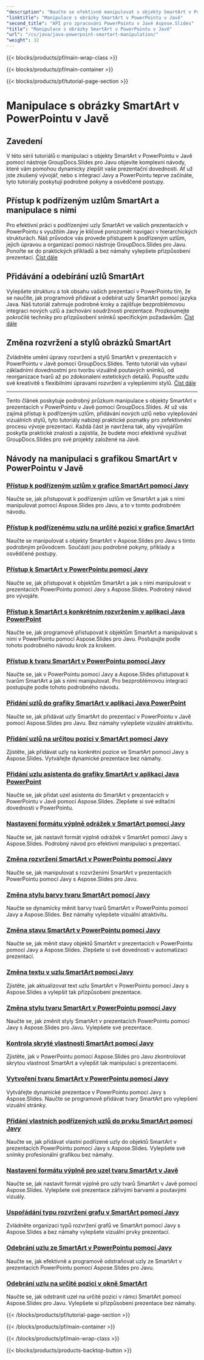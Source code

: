 ```yaml
---
"description": "Naučte se efektivně manipulovat s objekty SmartArt v PowerPointu v Javě pomocí tutoriálů GroupDocs.Slides pro Javu. Získejte přístup k podřízeným uzlům, přidávejte uzly, měňte rozvržení a mnoho dalšího!"
"linktitle": "Manipulace s obrázky SmartArt v PowerPointu v Javě"
"second_title": "API pro zpracování PowerPointu v Javě Aspose.Slides"
"title": "Manipulace s obrázky SmartArt v PowerPointu v Javě"
"url": "/cs/java/java-powerpoint-smartart-manipulation/"
"weight": 32
---
```


{{< blocks/products/pf/main-wrap-class >}}

{{< blocks/products/pf/main-container >}}

{{< blocks/products/pf/tutorial-page-section >}}

# Manipulace s obrázky SmartArt v PowerPointu v Javě


## Zavedení

V této sérii tutoriálů o manipulaci s objekty SmartArt v PowerPointu v Javě pomocí nástroje GroupDocs.Slides pro Javu objevíte komplexní návody, které vám pomohou dynamicky zlepšit vaše prezentační dovednosti. Ať už jste zkušený vývojář, nebo s integrací Javy a PowerPointu teprve začínáte, tyto tutoriály poskytují podrobné pokyny a osvědčené postupy.

## Přístup k podřízeným uzlům SmartArt a manipulace s nimi

Pro efektivní práci s podřízenými uzly SmartArt ve vašich prezentacích v PowerPointu s využitím Javy je klíčové porozumět navigaci v hierarchických strukturách. Náš průvodce vás provede přístupem k podřízeným uzlům, jejich úpravou a organizací pomocí nástroje GroupDocs.Slides pro Javu. Ponořte se do praktických příkladů a bez námahy vylepšete přizpůsobení prezentací. [Číst dále](./access-child-nodes-smartart-java/)

## Přidávání a odebírání uzlů SmartArt

Vylepšete strukturu a tok obsahu vašich prezentací v PowerPointu tím, že se naučíte, jak programově přidávat a odebírat uzly SmartArt pomocí jazyka Java. Náš tutoriál zahrnuje podrobné kroky a zajišťuje bezproblémovou integraci nových uzlů a zachování soudržnosti prezentace. Prozkoumejte pokročilé techniky pro přizpůsobení snímků specifickým požadavkům. [Číst dále](./add-nodes-smartart-java-powerpoint/)

## Změna rozvržení a stylů obrázků SmartArt

Zvládněte umění úpravy rozvržení a stylů SmartArt v prezentacích v PowerPointu v Javě pomocí GroupDocs.Slides. Tento tutoriál vás vybaví základními dovednostmi pro tvorbu vizuálně poutavých snímků, od reorganizace tvarů až po zdokonalení estetických detailů. Popusťte uzdu své kreativitě s flexibilními úpravami rozvržení a vylepšeními stylů. [Číst dále](./change-smartart-layout-powerpoint-java/)

---

Tento článek poskytuje podrobný průzkum manipulace s objekty SmartArt v prezentacích v PowerPointu v Javě pomocí GroupDocs.Slides. Ať už vás zajímá přístup k podřízeným uzlům, přidávání nových uzlů nebo vylepšování vizuálních stylů, tyto tutoriály nabízejí praktické poznatky pro zefektivnění procesu vývoje prezentací. Každá část je navržena tak, aby vývojářům poskytla praktické znalosti a zajistila, že budete moci efektivně využívat GroupDocs.Slides pro své projekty založené na Javě.

## Návody na manipulaci s grafikou SmartArt v PowerPointu v Javě
### [Přístup k podřízeným uzlům v grafice SmartArt pomocí Javy](./access-child-nodes-smartart-java/)
Naučte se, jak přistupovat k podřízeným uzlům ve SmartArt a jak s nimi manipulovat pomocí Aspose.Slides pro Javu, a to v tomto podrobném návodu.
### [Přístup k podřízenému uzlu na určité pozici v grafice SmartArt](./access-child-node-specific-position-smartart-java/)
Naučte se manipulovat s objekty SmartArt v Aspose.Slides pro Javu s tímto podrobným průvodcem. Součástí jsou podrobné pokyny, příklady a osvědčené postupy.
### [Přístup k SmartArt v PowerPointu pomocí Javy](./access-smartart-powerpoint-java/)
Naučte se, jak přistupovat k objektům SmartArt a jak s nimi manipulovat v prezentacích PowerPointu pomocí Javy s Aspose.Slides. Podrobný návod pro vývojáře.
### [Přístup k SmartArt s konkrétním rozvržením v aplikaci Java PowerPoint](./access-smartart-specific-layout-java-powerpoint/)
Naučte se, jak programově přistupovat k objektům SmartArt a manipulovat s nimi v PowerPointu pomocí Aspose.Slides pro Javu. Postupujte podle tohoto podrobného návodu krok za krokem.
### [Přístup k tvaru SmartArt v PowerPointu pomocí Javy](./access-smartart-shape-powerpoint-java/)
Naučte se, jak v PowerPointu pomocí Javy a Aspose.Slides přistupovat k tvarům SmartArt a jak s nimi manipulovat. Pro bezproblémovou integraci postupujte podle tohoto podrobného návodu.
### [Přidání uzlů do grafiky SmartArt v aplikaci Java PowerPoint](./add-nodes-smartart-java-powerpoint/)
Naučte se, jak přidávat uzly SmartArt do prezentací v PowerPointu v Javě pomocí Aspose.Slides pro Javu. Bez námahy vylepšete vizuální atraktivitu.
### [Přidání uzlů na určitou pozici v SmartArt pomocí Javy](./add-nodes-specific-position-smartart-java/)
Zjistěte, jak přidávat uzly na konkrétní pozice ve SmartArt pomocí Javy s Aspose.Slides. Vytvářejte dynamické prezentace bez námahy.
### [Přidání uzlu asistenta do grafiky SmartArt v aplikaci Java PowerPoint](./add-assistant-node-smartart-java-powerpoint/)
Naučte se, jak přidat uzel asistenta do SmartArt v prezentacích v PowerPointu v Javě pomocí Aspose.Slides. Zlepšete si své editační dovednosti v PowerPointu.
### [Nastavení formátu výplně odrážek v SmartArt pomocí Javy](./set-bullet-fill-format-smartart-java/)
Naučte se, jak nastavit formát výplně odrážek v SmartArt pomocí Javy s Aspose.Slides. Podrobný návod pro efektivní manipulaci s prezentací.
### [Změna rozvržení SmartArt v PowerPointu pomocí Javy](./change-smartart-layout-powerpoint-java/)
Naučte se, jak manipulovat s rozvrženími SmartArt v prezentacích PowerPointu pomocí Javy s Aspose.Slides pro Javu.
### [Změna stylu barvy tvaru SmartArt pomocí Javy](./change-smartart-shape-color-style-java/)
Naučte se dynamicky měnit barvy tvarů SmartArt v PowerPointu pomocí Javy a Aspose.Slides. Bez námahy vylepšete vizuální atraktivitu.
### [Změna stavu SmartArt v PowerPointu pomocí Javy](./change-smartart-state-powerpoint-java/)
Naučte se, jak měnit stavy objektů SmartArt v prezentacích v PowerPointu pomocí Javy a Aspose.Slides. Zlepšete si své dovednosti v automatizaci prezentací.
### [Změna textu v uzlu SmartArt pomocí Javy](./change-text-smartart-node-java/)
Zjistěte, jak aktualizovat text uzlu SmartArt v PowerPointu pomocí Javy s Aspose.Slides a vylepšit tak přizpůsobení prezentace.
### [Změna stylu tvaru SmartArt v PowerPointu pomocí Javy](./change-smartart-shape-style-powerpoint-java/)
Naučte se, jak změnit styly SmartArt v prezentacích PowerPointu pomocí Javy s Aspose.Slides pro Javu. Vylepšete své prezentace.
### [Kontrola skryté vlastnosti SmartArt pomocí Javy](./check-smartart-hidden-property-java/)
Zjistěte, jak v PowerPointu pomocí Aspose.Slides pro Javu zkontrolovat skrytou vlastnost SmartArt a vylepšit tak manipulaci s prezentacemi.
### [Vytvoření tvaru SmartArt v PowerPointu pomocí Javy](./create-smartart-shape-powerpoint-java/)
Vytvářejte dynamické prezentace v PowerPointu pomocí Javy s Aspose.Slides. Naučte se programově přidávat tvary SmartArt pro vylepšení vizuální stránky.
### [Přidání vlastních podřízených uzlů do prvku SmartArt pomocí Javy](./add-custom-child-nodes-smartart-java/)
Naučte se, jak přidávat vlastní podřízené uzly do objektů SmartArt v prezentacích PowerPointu pomocí Javy s Aspose.Slides. Vylepšete své snímky profesionální grafikou bez námahy.
### [Nastavení formátu výplně pro uzel tvaru SmartArt v Javě](./set-fill-format-smartart-shape-node-java/)
Naučte se, jak nastavit formát výplně pro uzly tvarů SmartArt v Javě pomocí Aspose.Slides. Vylepšete své prezentace zářivými barvami a poutavými vizuály.
### [Uspořádání typu rozvržení grafu v SmartArt pomocí Javy](./organize-chart-layout-type-smartart-java/)
Zvládněte organizaci typů rozvržení grafů ve SmartArt pomocí Javy s Aspose.Slides a bez námahy vylepšete vizuální prvky prezentací.
### [Odebrání uzlu ze SmartArt v PowerPointu pomocí Javy](./remove-node-smartart-powerpoint-java/)
Naučte se, jak efektivně a programově odstraňovat uzly ze SmartArt v prezentacích PowerPointu pomocí Aspose.Slides pro Javu.
### [Odebrání uzlu na určité pozici v okně SmartArt](./remove-node-specific-position-smartart-java/)
Naučte se, jak odstranit uzel na určité pozici v rámci SmartArt pomocí Aspose.Slides pro Javu. Vylepšete si přizpůsobení prezentace bez námahy.

{{< /blocks/products/pf/tutorial-page-section >}}

{{< /blocks/products/pf/main-container >}}

{{< /blocks/products/pf/main-wrap-class >}}

{{< blocks/products/products-backtop-button >}}